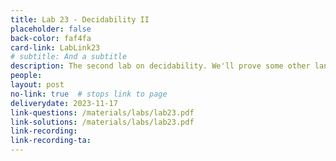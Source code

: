 ```yaml
---
title: Lab 23 - Decidability II
placeholder: false
back-color: faf4fa
card-link: LabLink23
# subtitle: And a subtitle
description: The second lab on decidability. We'll prove some other languages are undecidable using slightly more complex proof structures. 
people:
layout: post
no-link: true  # stops link to page 
deliverydate: 2023-11-17
link-questions: /materials/labs/lab23.pdf
link-solutions: /materials/labs/lab23.pdf
link-recording:
link-recording-ta:
---
```










